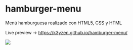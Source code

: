 # hamburger-menu
Menú hamburguesa realizado con HTML5, CSS y HTML

Live preview -> https://k3yzen.github.io/hamburger-menu/

![](https://github.com/k3yzen/hamburger-menu/blob/master/assets/hamburger-menu.gif)

